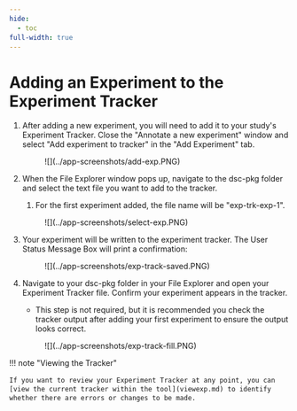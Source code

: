 ```yaml
---
hide:
  - toc
full-width: true
---
```


# Adding an Experiment to the Experiment Tracker

1. After adding a new experiment, you will need to add it to your study's Experiment Tracker. Close the "Annotate a new experiment" window and select "Add experiment to tracker" in the "Add Experiment" tab.

    <figure markdown>
        ![](../app-screenshots/add-exp.PNG)
        <figcaption></figcaption>
    </figure>

2. When the File Explorer window pops up, navigate to the dsc-pkg folder and select the text file you want to add to the tracker. 

    1. For the first experiment added, the file name will be "exp-trk-exp-1".

    <figure markdown>
        ![](../app-screenshots/select-exp.PNG)
        <figcaption></figcaption>
    </figure>

3. Your experiment will be written to the experiment tracker. The User Status Message Box will print a confirmation:

    <figure markdown>
        ![](../app-screenshots/exp-track-saved.PNG)
        <figcaption></figcaption>
    </figure>

4. Navigate to your dsc-pkg folder in your File Explorer and open your Experiment Tracker file. Confirm your experiment appears in the tracker.

    * This step is not required, but it is recommended you check the tracker output after adding your first experiment to ensure the output looks correct.

    <figure markdown>
        ![](../app-screenshots/exp-track-fill.PNG)
        <figcaption></figcaption>
    </figure>

!!! note "Viewing the Tracker"

    If you want to review your Experiment Tracker at any point, you can [view the current tracker within the tool](viewexp.md) to identify whether there are errors or changes to be made.
